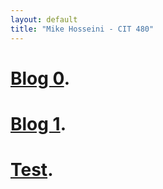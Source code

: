```yaml
---
layout: default
title: "Mike Hosseini - CIT 480"
---
```


# [Blog 0](./blob/gh-pages/_posts//2020-08-31-Blog-0.html).

# [Blog 1](./blob/gh-pages/_posts//2020-09-06-Blog-1.html).

# [Test](./2020-09-06-test.html).
